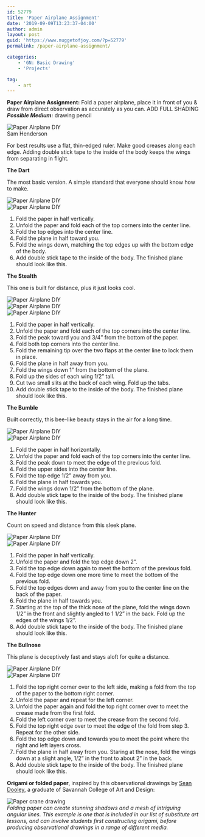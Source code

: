 ```yaml
---
id: 52779
title: 'Paper Airplane Assignment'
date: '2019-09-09T13:23:37-04:00'
author: admin
layout: post
guid: 'https://www.nuggetofjoy.com/?p=52779'
permalink: /paper-airplane-assignment/

categories:
    - 'GN: Basic Drawing'
    - 'Projects'

tag:
    - art
---
```

**Paper Airplane Assignment:** Fold a paper airplane, place it in front of you & draw from direct observation as accurately as you can. ADD FULL SHADING ***Possible Medium:*** drawing pencil

![Paper Airplane DIY](https://image-control-storage.s3.amazonaws.com/2019/09/03085021/1454543173311-14.jpeg)  
Sam Henderson

For best results use a flat, thin-edged ruler. Make good creases along each edge. Adding double stick tape to the inside of the body keeps the wings from separating in flight.

**The Dart**

The most basic version. A simple standard that everyone should know how to make.

![Paper Airplane DIY](https://image-control-storage.s3.amazonaws.com/2019/09/03085024/14545431617524.jpeg)  
![Paper Airplane DIY](https://image-control-storage.s3.amazonaws.com/2019/09/03085025/14545431619054.jpeg)

1. Fold the paper in half vertically.
2. Unfold the paper and fold each of the top corners into the center line.
3. Fold the top edges into the center line.
4. Fold the plane in half toward you.
5. Fold the wings down, matching the top edges up with the bottom edge of the body.
6. Add double stick tape to the inside of the body. The finished plane should look like this.

**The Stealth**

This one is built for distance, plus it just looks cool.

![Paper Airplane DIY](https://image-control-storage.s3.amazonaws.com/2019/09/03085026/14545432045324.jpeg)  
![Paper Airplane DIY](https://image-control-storage.s3.amazonaws.com/2019/09/03085028/14545432155674.jpeg)  
![Paper Airplane DIY](https://image-control-storage.s3.amazonaws.com/2019/09/03085029/14545432158224.jpeg)

1. Fold the paper in half vertically.
2. Unfold the paper and fold each of the top corners into the center line.
3. Fold the peak toward you and 3/4” from the bottom of the paper.
4. Fold both top corners into the center line.
5. Fold the remaining tip over the two flaps at the center line to lock them in place.
6. Fold the plane in half away from you.
7. Fold the wings down 1” from the bottom of the plane.
8. Fold up the sides of each wing 1/2” tall.
9. Cut two small slits at the back of each wing. Fold up the tabs.
10. Add double stick tape to the inside of the body. The finished plane should look like this.

**The Bumble**

Built correctly, this bee-like beauty stays in the air for a long time.

![Paper Airplane DIY](https://image-control-storage.s3.amazonaws.com/2019/09/03085031/14545431620104.jpeg)  
![Paper Airplane DIY](https://image-control-storage.s3.amazonaws.com/2019/09/03085032/14545431781834.jpeg)

1. Fold the paper in half horizontally.
2. Unfold the paper and fold each of the top corners into the center line.
3. Fold the peak down to meet the edge of the previous fold.
4. Fold the upper sides into the center line.
5. Fold the top edge 1/2” away from you.
6. Fold the plane in half towards you.
7. Fold the wings down 1/2” from the bottom of the plane.
8. Add double stick tape to the inside of the body. The finished plane should look like this.

**The Hunter**

Count on speed and distance from this sleek plane.

![Paper Airplane DIY](https://image-control-storage.s3.amazonaws.com/2019/09/03085034/14545431589194.jpeg)  
![Paper Airplane DIY](https://image-control-storage.s3.amazonaws.com/2019/09/03085036/14545432032544.jpeg)

1. Fold the paper in half vertically.
2. Unfold the paper and fold the top edge down 2”.
3. Fold the top edge down again to meet the bottom of the previous fold.
4. Fold the top edge down one more time to meet the bottom of the previous fold.
5. Fold the top edges down and away from you to the center line on the back of the paper.
6. Fold the plane in half towards you.
7. Starting at the top of the thick nose of the plane, fold the wings down 1/2” in the front and slightly angled to 1 1/2” in the back. Fold up the edges of the wings 1/2”.
8. Add double stick tape to the inside of the body. The finished plane should look like this.

**The Bullnose**

This plane is deceptively fast and stays aloft for quite a distance.

![Paper Airplane DIY](https://image-control-storage.s3.amazonaws.com/2019/09/03085038/14545432226674.jpeg)  
![Paper Airplane DIY](https://image-control-storage.s3.amazonaws.com/2019/09/03085040/14545432308184.jpeg)

1. Fold the top right corner over to the left side, making a fold from the top of the paper to the bottom right corner.
2. Unfold the paper and repeat for the left corner.
3. Unfold the paper again and fold the top right corner over to meet the crease made from the first fold.
4. Fold the left corner over to meet the crease from the second fold.
5. Fold the top right edge over to meet the edge of the fold from step 3. Repeat for the other side.
6. Fold the top edge down and towards you to meet the point where the right and left layers cross.
7. Fold the plane in half away from you. Staring at the nose, fold the wings down at a slight angle, 1/2” in the front to about 2” in the back.
8. Add double stick tape to the inside of the body. The finished plane should look like this.

**Origami or folded paper**, inspired by this observational drawings by [Sean Dooley](http://www.smdooley.com/Class/draw101/p1.html), a graduate of Savannah College of Art and Design:

![Paper crane drawing](https://image-control-storage.s3.amazonaws.com/2019/09/21140719/paper-crane-drawing-5.jpg)  
_Folding paper can create stunning shadows and a mesh of intriguing angular lines. This example is one that is included in our list of substitute art lessons, and can involve students first constructing origami, before producing observational drawings in a range of different media._
